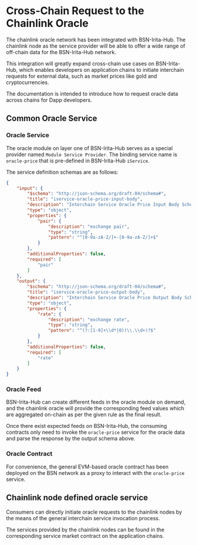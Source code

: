 # Cross-Chain Request to the Chainlink Oracle

The chainlink oracle network has been integrated with BSN-Irita-Hub. The chainlink node as the service provider will be able to offer a wide range of off-chain data for the BSN-Irita-Hub network.

This integration will greatly expand cross-chain use cases on BSN-Irita-Hub, which enables developers on application chains to initiate interchain requests for external data, such as market prices like gold and cryptocurrencies.

The documentation is intended to introduce how to request oracle data across chains for Dapp developers.

## Common Oracle Service

### Oracle Service

The oracle module on layer one of BSN-Irita-Hub serves as a special provider named `Module Service Provider`. The binding service name is `oracle-price` that is pre-defined in BSN-Irita-Hub `iService`.

The service definition schemas are as follows:

```json
{
    "input": {
        "$schema": "http://json-schema.org/draft-04/schema#",
        "title": "iservice-oracle-price-input-body",
        "description": "Interchain Service Oracle Price Input Body Schema",
        "type": "object",
        "properties": {
            "pair": {
                "description": "exchange pair",
                "type": "string",
                "pattern": "^[0-9a-zA-Z/]+-[0-9a-zA-Z/]+$"
            }
        },
        "additionalProperties": false,
        "required": [
            "pair"
        ]
    },
    "output": {
        "$schema": "http://json-schema.org/draft-04/schema#",
        "title": "iservice-oracle-price-output-body",
        "description": "Interchain Service Oracle Price Output Body Schema",
        "type": "object",
        "properties": {
            "rate": {
                "description": "exchange rate",
                "type": "string",
                "pattern": "^(?:[1-9]+\\d*|0)(\\.\\d+)?$"
            }
        },
        "additionalProperties": false,
        "required": [
            "rate"
        ]
    }
}
```

### Oracle Feed

BSN-Irita-Hub can create different feeds in the oracle module on demand, and the chainlink oracle will provide the corresponding feed values which are aggregated on-chain as per the given rule as the final result.

Once there exist expected feeds on BSN-Irita-Hub, the consuming contracts only need to invoke the `oracle-price` service for the oracle data and parse the response by the output schema above.

### Oracle Contract

For convenience, the general EVM-based oracle contract has been deployed on the BSN network as a proxy to interact with the `oracle-price` service.

## Chainlink node defined oracle service

Consumers can directly initiate oracle requests to the chainlink nodes by the means of the general interchain service invocation process.

The services provided by the chainlink nodes can be found in the corresponding service market contract on the application chains.
